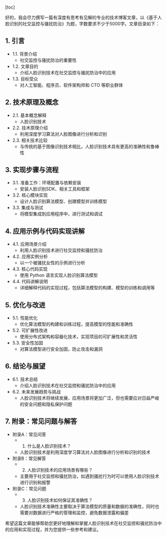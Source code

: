 
[toc]                    
                
                
好的，我会尽力撰写一篇有深度有思考有见解的专业的技术博客文章，以《基于人脸识别的社交监控与骚扰防治》为题，字数要求不少于5000字。文章目录如下：

## 1. 引言

- 1.1. 背景介绍
    - 社交监控与骚扰防治的重要性
- 1.2. 文章目的
    - 介绍人脸识别技术在社交监控与骚扰防治中的应用
- 1.3. 目标受众
    - 对人工智能、程序员、软件架构师和 CTO 等职业群体

## 2. 技术原理及概念

- 2.1. 基本概念解释
    - 人脸识别技术
- 2.2. 技术原理介绍
    - 利用深度学习算法对人脸图像进行分析和识别
- 2.3. 相关技术比较
    - 与传统的基于图像识别技术相比，人脸识别技术具有更高的准确性和鲁棒性

## 3. 实现步骤与流程

- 3.1. 准备工作：环境配置与依赖安装
    - 安装人脸识别SDK、相关工具和框架
- 3.2. 核心模块实现
    - 设计人脸识别算法模型、创建模型并训练模型
- 3.3. 集成与测试
    - 将模型集成到应用程序中，进行测试和调试

## 4. 应用示例与代码实现讲解

- 4.1. 应用场景介绍
    - 利用人脸识别技术进行社交监控和骚扰防治
- 4.2. 应用实例分析
    - 以一个被骚扰女性的示例进行分析
- 4.3. 核心代码实现
    - 使用 Python 语言实现人脸识别算法模型
- 4.4. 代码讲解说明
    - 详细解释代码的实现过程，包括算法模型的构建、模型的训练和调用等

## 5. 优化与改进

- 5.1. 性能优化
    - 优化算法模型的构建和训练过程，提高模型的性能和准确性
- 5.2. 可扩展性改进
    - 使用分布式架构和容器化技术，实现项目的可扩展性和灵活性
- 5.3. 安全性加固
    - 对算法模型进行安全加固，防止攻击和漏洞

## 6. 结论与展望

- 6.1. 技术总结
    - 介绍人脸识别技术在社交监控和骚扰防治中的应用
- 6.2. 未来发展趋势与挑战
    - 人脸识别技术将继续发展，应用场景将更加广泛，但也需要应对日益严峻的安全问题和隐私保护问题

## 7. 附录：常见问题与解答

- 附录A：常见问答
    - 1. 什么是人脸识别技术？
    - 人脸识别技术是利用深度学习算法对人脸图像进行分析和识别的技术
- 附录B：常见解答
    - 2. 人脸识别技术的应用场景有哪些？
    - 主要用于社交监控和骚扰防治，如遇到骚扰行为时可以使用人脸识别技术进行识别和报警
- 附录C：常见问题
    - 3. 人脸识别技术如何保证其准确性？
    - 人脸识别技术准确性主要取决于算法模型的质量和数据的准确性，同时也需要对数据进行严格的管理和监控，避免数据泄露和偏差

希望这篇文章能够帮助您更好地理解和掌握人脸识别技术在社交监控和骚扰防治中的应用和实现过程，并为您提供一些参考和建议。

